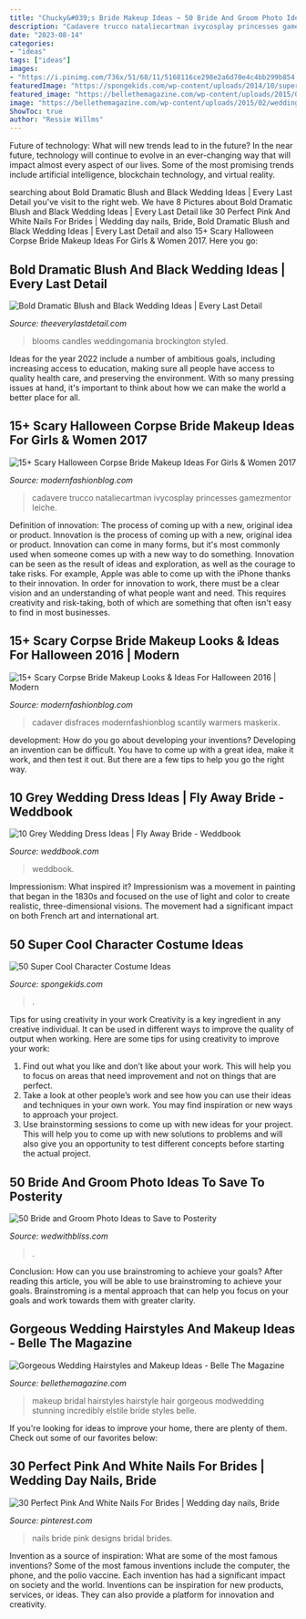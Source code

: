 ```yaml
---
title: "Chucky&#039;s Bride Makeup Ideas ~ 50 Bride And Groom Photo Ideas To Save To Posterity"
description: "Cadavere trucco nataliecartman ivycosplay princesses gamezmentor leiche"
date: "2023-08-14"
categories:
- "ideas"
tags: ["ideas"]
images:
- "https://i.pinimg.com/736x/51/68/11/5168116ce298e2a6d70e4c4bb299b854.jpg"
featuredImage: "https://spongekids.com/wp-content/uploads/2014/10/super-cool-costume-ideas/11-scarecrow-costume.jpg"
featured_image: "https://bellethemagazine.com/wp-content/uploads/2015/02/wedding-hair-and-makeup-15.jpg"
image: "https://bellethemagazine.com/wp-content/uploads/2015/02/wedding-hair-and-makeup-15.jpg"
ShowToc: true
author: "Ressie Willms"
---
```



Future of technology: What will new trends lead to in the future?
In the near future, technology will continue to evolve in an ever-changing way that will impact almost every aspect of our lives. Some of the most promising trends include artificial intelligence, blockchain technology, and virtual reality.

	

		
searching about Bold Dramatic Blush and Black Wedding Ideas | Every Last Detail you've visit to the right web. We have 8 Pictures about Bold Dramatic Blush and Black Wedding Ideas | Every Last Detail like 30 Perfect Pink And White Nails For Brides | Wedding day nails, Bride, Bold Dramatic Blush and Black Wedding Ideas | Every Last Detail and also 15+ Scary Halloween Corpse Bride Makeup Ideas For Girls &amp; Women 2017. Here you go:
		
    
## Bold Dramatic Blush And Black Wedding Ideas | Every Last Detail

<img loading=lazy src="https://eldmedia.s3.us-east-2.amazonaws.com/wp-content/uploads/2013/10/Bold-Dramatic-Black-and-Blush-Wedding-Ideas_0006-1.jpg" onerror="this.onerror=null;this.src='https://tse3.mm.bing.net/th?id=OIP.5yfEYIIAcZTLH36mjYYUsgHaLH&amp;pid=15.1';" alt="Bold Dramatic Blush and Black Wedding Ideas | Every Last Detail">

_Source: theeverylastdetail.com_

>blooms candles weddingomania brockington styled. 

	

Ideas for the year 2022 include a number of ambitious goals, including increasing access to education, making sure all people have access to quality health care, and preserving the environment. With so many pressing issues at hand, it's important to think about how we can make the world a better place for all.

    
## 15+ Scary Halloween Corpse Bride Makeup Ideas For Girls &amp; Women 2017

<img loading=lazy src="https://modernfashionblog.com/wp-content/uploads/2017/08/15-Scary-Halloween-Corpse-Bride-Makeup-Ideas-For-Girls-Women-2017-11.jpg" onerror="this.onerror=null;this.src='https://tse4.mm.bing.net/th?id=OIP.FZomu-zXwgeNhbirAZ5-1AAAAA&amp;pid=15.1';" alt="15+ Scary Halloween Corpse Bride Makeup Ideas For Girls &amp; Women 2017">

_Source: modernfashionblog.com_

>cadavere trucco nataliecartman ivycosplay princesses gamezmentor leiche. 

	

Definition of innovation: The process of coming up with a new, original idea or product.
Innovation is the process of coming up with a new, original idea or product. Innovation can come in many forms, but it's most commonly used when someone comes up with a new way to do something. Innovation can be seen as the result of ideas and exploration, as well as the courage to take risks. For example, Apple was able to come up with the iPhone thanks to their innovation. In order for innovation to work, there must be a clear vision and an understanding of what people want and need. This requires creativity and risk-taking, both of which are something that often isn't easy to find in most businesses.

    
## 15+ Scary Corpse Bride Makeup Looks &amp; Ideas For Halloween 2016 | Modern

<img loading=lazy src="https://modernfashionblog.com/wp-content/uploads/2016/09/15-Scary-Corpse-Bride-Makeup-Looks-Ideas-For-Halloween-2016-15-Scary-Corpse-Bride-Makeup-Looks-Ideas-For-Halloween-2016-216.jpg" onerror="this.onerror=null;this.src='https://tse2.mm.bing.net/th?id=OIP.2SiA6x_HuWknz_bU1pKbnwHaLF&amp;pid=15.1';" alt="15+ Scary Corpse Bride Makeup Looks &amp; Ideas For Halloween 2016 | Modern">

_Source: modernfashionblog.com_

>cadaver disfraces modernfashionblog scantily warmers maskerix. 

	

development: How do you go about developing your inventions?
Developing an invention can be difficult. You have to come up with a great idea, make it work, and then test it out. But there are a few tips to help you go the right way.

    
## 10 Grey Wedding Dress Ideas | Fly Away Bride - Weddbook

<img loading=lazy src="http://s3.weddbook.com/t1/2/1/6/2168070/10-grey-wedding-dress-ideas-fly-away-bride.jpg" onerror="this.onerror=null;this.src='https://tse3.mm.bing.net/th?id=OIP.57y_Grdeh7uW8waaSBi8QAHaLH&amp;pid=15.1';" alt="10 Grey Wedding Dress Ideas | Fly Away Bride - Weddbook">

_Source: weddbook.com_

>weddbook. 

	

Impressionism: What inspired it?
Impressionism was a movement in painting that began in the 1830s and focused on the use of light and color to create realistic, three-dimensional visions. The movement had a significant impact on both French art and international art.

    
## 50 Super Cool Character Costume Ideas

<img loading=lazy src="https://spongekids.com/wp-content/uploads/2014/10/super-cool-costume-ideas/11-scarecrow-costume.jpg" onerror="this.onerror=null;this.src='https://tse1.mm.bing.net/th?id=OIP.kBGO-qK-kMEda0B8BUMnCwHaLH&amp;pid=15.1';" alt="50 Super Cool Character Costume Ideas">

_Source: spongekids.com_

>. 

	

Tips for using creativity in your work
Creativity is a key ingredient in any creative individual. It can be used in different ways to improve the quality of output when working. Here are some tips for using creativity to improve your work: 
1. Find out what you like and don’t like about your work. This will help you to focus on areas that need improvement and not on things that are perfect. 
2. Take a look at other people’s work and see how you can use their ideas and techniques in your own work. You may find inspiration or new ways to approach your project. 
3. Use brainstorming sessions to come up with new ideas for your project. This will help you to come up with new solutions to problems and will also give you an opportunity to test different concepts before starting the actual project. 

    
## 50 Bride And Groom Photo Ideas To Save To Posterity

<img loading=lazy src="https://wedwithbliss.com/wp-content/uploads/2017/04/18-bride-and-groom-photo-ideas.jpg" onerror="this.onerror=null;this.src='https://tse3.mm.bing.net/th?id=OIP.mCoAFxpxCJWI8SaFqLWE0QHaLG&amp;pid=15.1';" alt="50 Bride and Groom Photo Ideas to Save to Posterity">

_Source: wedwithbliss.com_

>. 

	

Conclusion: How can you use brainstroming to achieve your goals?
After reading this article, you will be able to use brainstroming to achieve your goals. Brainstroming is a mental approach that can help you focus on your goals and work towards them with greater clarity.

    
## Gorgeous Wedding Hairstyles And Makeup Ideas - Belle The Magazine

<img loading=lazy src="https://bellethemagazine.com/wp-content/uploads/2015/02/wedding-hair-and-makeup-15.jpg" onerror="this.onerror=null;this.src='https://tse2.mm.bing.net/th?id=OIP.LsnoYOI5FqngsbKPM4fRxgHaLI&amp;pid=15.1';" alt="Gorgeous Wedding Hairstyles and Makeup Ideas - Belle The Magazine">

_Source: bellethemagazine.com_

>makeup bridal hairstyles hairstyle hair gorgeous modwedding stunning incredibly elstile bride styles belle. 

	

If you're looking for ideas to improve your home, there are plenty of them. Check out some of our favorites below: 

    
## 30 Perfect Pink And White Nails For Brides | Wedding Day Nails, Bride

<img loading=lazy src="https://i.pinimg.com/736x/51/68/11/5168116ce298e2a6d70e4c4bb299b854.jpg" onerror="this.onerror=null;this.src='https://tse3.mm.bing.net/th?id=OIP.-BA20GyWHhF86Q4yGwgtEwHaLG&amp;pid=15.1';" alt="30 Perfect Pink And White Nails For Brides | Wedding day nails, Bride">

_Source: pinterest.com_

>nails bride pink designs bridal brides. 

	

Invention as a source of inspiration: What are some of the most famous inventions?
Some of the most famous inventions include the computer, the phone, and the polio vaccine. Each invention has had a significant impact on society and the world. Inventions can be inspiration for new products, services, or ideas. They can also provide a platform for innovation and creativity.

